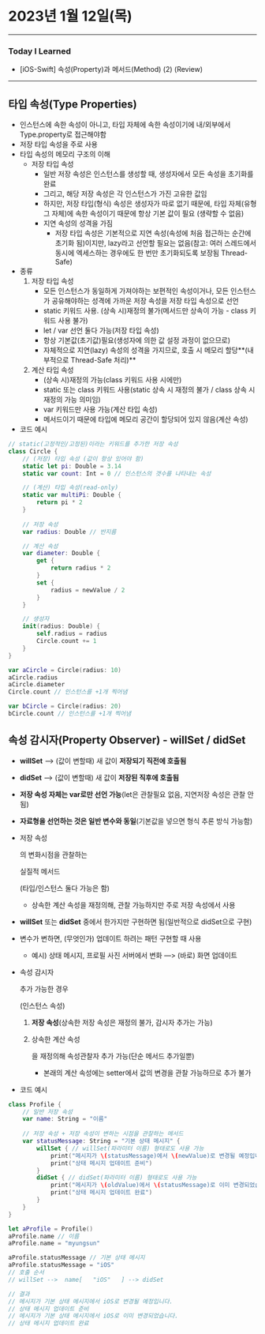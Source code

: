# 2023년 1월 12일(목)

----

### Today I Learned 

- [iOS-Swift] 속성(Property)과 메서드(Method) (2) (Review)

---

## 타입 속성(Type Properties)

- 인스턴스에 속한 속성이 아니고, 타입 자체에 속한 속성이기에 내/외부에서 Type.property로 접근해야함
- 저장 타입 속성을 주로 사용
- 타입 속성의 메모리 구조의 이해
  - 저장 타입 속성
    - 일반 저장 속성은 인스턴스를 생성할 때, 생성자에서 모든 속성을 초기화를 완료
    - 그리고, 해당 저장 속성은 각 인스턴스가 가진 고유한 값임
    - 하지만, 저장 타입(형식) 속성은 생성자가 따로 없기 때문에, 타입 자체(유형 그 자체)에 속한 속성이기 때문에 항상 기본 값이 필요 (생략할 수 없음)
    - 지연 속성의 성격을 가짐
      - 저장 타입 속성은 기본적으로 지연 속성(속성에 처음 접근하는 순간에 초기화 됨)이지만, lazy라고 선언할 필요는 없음(참고: 여러 스레드에서 동시에 엑세스하는 경우에도 한 번만 초기화되도록 보장됨 Thread-Safe)
- 종류
  1. 저장 타입 속성
     - 모든 인스턴스가 동일하게 가져야하는 보편적인 속성이거나, 모든 인스턴스가 공유해야하는 성격에 가까운 저장 속성을 저장 타입 속성으로 선언
     - static 키워드 사용. (상속 시)재정의 불가(메서드만 상속이 가능 - class 키워드 사용 불가)
     - let / var 선언 둘다 가능(저장 타입 속성)
     - 항상 기본값(초기값)필요(생성자에 의한 값 설정 과정이 없으므로)
     - 자체적으로 지연(lazy) 속성의 성격을 가지므로, 호출 시 메모리 할당**(내부적으로 Thread-Safe 처리)**
  2. 계산 타입 속성
     - (상속 시)재정의 가능(class 키워드 사용 시에만)
     - static 또는 class 키워드 사용(static 상속 시 재정의 불가 / class 상속 시 재정의 가능 의미임)
     - var 키워드만 사용 가능(계산 타입 속성)
     - 메서드이기 때문에 타입에 메모리 공간이 할당되어 있지 않음(계산 속성)
- 코드 예시

```swift
// static(고정적인/고정된)이라는 키워드를 추가한 저장 속성 
class Circle {
    // (저장) 타입 속성 (값이 항상 있어야 함)
    static let pi: Double = 3.14 
    static var count: Int = 0 // 인스턴스의 갯수를 나타내는 속성

    // (계산) 타입 속성(read-only) 
    static var multiPi: Double {
        return pi * 2 
    } 
		
    // 저장 속성 
    var radius: Double // 반지름 

    // 계산 속성
    var diameter: Double { 
        get { 
            return radius * 2 
        } 
        set {
            radius = newValue / 2 
        }
    }

    // 생성자 
    init(radius: Double) {
        self.radius = radius 
        Circle.count += 1 
    }
}

var aCircle = Circle(radius: 10)
aCircle.radius
aCircle.diameter
Circle.count // 인스턴스를 +1개 찍어냄

var bCircle = Circle(radius: 20)
bCircle.count // 인스턴스를 +1개 찍어냄 
```

## 속성 감시자(Property Observer) - willSet / didSet

- **willSet** —> (값이 변할때) 새 값이 **저장되기 직전에 호출됨**

- **didSet** —> (값이 변할때) 새 값이 **저장된 직후에 호출됨**

- **저장 속성 자체는 var로만 선언 가능**(let은 관찰필요 없음, 지연저장 속성은 관찰 안됨)

- **자료형을 선언하는 것은 일반 변수와 동일**(기본값을 넣으면 형식 추론 방식 가능함)

- 저장 속성

  의 변화시점을 관찰하는

  실질적 메서드

  (타입/인스턴스 둘다 가능은 함)

  - 상속한 계산 속성을 재정의해, 관찰 가능하지만 주로 저장 속성에서 사용

- **willSet** 또는 **didSet** 중에서 한가지만 구현하면 됨(일반적으로 didSet으로 구현)

- 변수가 변하면, (무엇인가) 업데이트 하려는 패턴 구현할 때 사용

  - 예시) 상태 메시지, 프로필 사진 서버에서 변화 —> (바로) 화면 업데이트

- 속성 감시자

  추가 가능한 경우

  (인스턴스 속성)

  1. **저장 속성**(상속한 저장 속성은 재정의 불가, 감시자 추가는 가능)

  2. 상속한 계산 속성

     을 재정의해 속성관찰자 추가 가능(단순 메서드 추가일뿐)

     - 본래의 계산 속성에는 setter에서 값의 변경을 관찰 가능하므로 추가 불가

- 코드 예시

```swift
class Profile {
    // 일반 저장 속성 
    var name: String = "이름"
		
    // 저장 속성 + 저장 속성이 변하는 시점을 관찰하는 메서드 
    var statusMessage: String = "기본 상태 메시지" {
        willSet { // willSet(파라미터 이름) 형태로도 사용 가능 
            print("메시지가 \(statusMessage)에서 \(newValue)로 변경될 예정입니다.")
            print("상태 메시지 업데이트 준비")
        }
        didSet { // didSet(파라미터 이름) 형태로도 사용 가능 
            print("메시지가 \(oldValue)에서 \(statusMessage)로 이미 변경되었습니다.")
            print("상태 메시지 업데이트 완료")
        }
    }
}

let aProfile = Profile()
aProfile.name // 이름 
aProfile.name = "myungsun" 

aProfile.statusMessage // 기본 상태 메시지  
aProfile.statusMessage = "iOS"
// 호출 순서
// willSet -->  name[   "iOS"   ] --> didSet 

// 결과
// 메시지가 기본 상태 메시지에서 iOS로 변경될 예정입니다.
// 상태 메시지 업데이트 준비 
// 메시지가 기본 상태 메시지에서 iOS로 이미 변경되었습니다. 
// 상태 메시지 업데이트 완료 
```